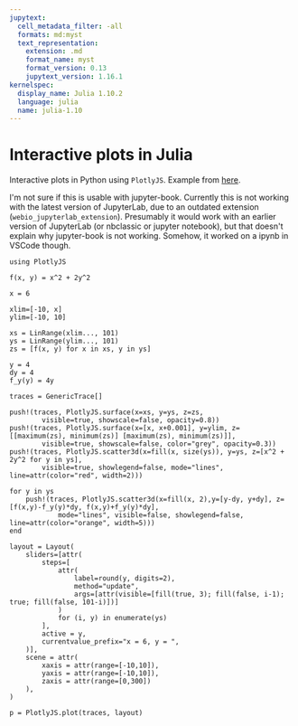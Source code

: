 ```yaml
---
jupytext:
  cell_metadata_filter: -all
  formats: md:myst
  text_representation:
    extension: .md
    format_name: myst
    format_version: 0.13
    jupytext_version: 1.16.1
kernelspec:
  display_name: Julia 1.10.2
  language: julia
  name: julia-1.10
---
```


# Interactive plots in Julia

Interactive plots in Python using `PlotlyJS`. Example from [here](https://gist.github.com/sglyon/4e85aa915b30586bddf2c0249e94a58b).

I'm not sure if this is usable with jupyter-book. Currently this is not working with the latest version of JupyterLab, due to an outdated extension (`webio_jupyterlab_extension`). Presumably it would work with an earlier version of JupyterLab (or nbclassic or jupyter notebook), but that doesn't explain why jupyter-book is not working. Somehow, it worked on a ipynb in VSCode though.

```{code-cell}
using PlotlyJS

f(x, y) = x^2 + 2y^2

x = 6

xlim=[-10, x]
ylim=[-10, 10]

xs = LinRange(xlim..., 101)
ys = LinRange(ylim..., 101)
zs = [f(x, y) for x in xs, y in ys]

y = 4
dy = 4
f_y(y) = 4y

traces = GenericTrace[]

push!(traces, PlotlyJS.surface(x=xs, y=ys, z=zs, 
        visible=true, showscale=false, opacity=0.8))
push!(traces, PlotlyJS.surface(x=[x, x+0.001], y=ylim, z=[[maximum(zs), minimum(zs)] [maximum(zs), minimum(zs)]], 
        visible=true, showscale=false, color="grey", opacity=0.3))
push!(traces, PlotlyJS.scatter3d(x=fill(x, size(ys)), y=ys, z=[x^2 + 2y^2 for y in ys], 
        visible=true, showlegend=false, mode="lines", line=attr(color="red", width=2)))

for y in ys
    push!(traces, PlotlyJS.scatter3d(x=fill(x, 2),y=[y-dy, y+dy], z=[f(x,y)-f_y(y)*dy, f(x,y)+f_y(y)*dy], 
            mode="lines", visible=false, showlegend=false, line=attr(color="orange", width=5)))
end

layout = Layout(
    sliders=[attr(
        steps=[
            attr(
                label=round(y, digits=2),
                method="update",
                args=[attr(visible=[fill(true, 3); fill(false, i-1); true; fill(false, 101-i)])]
            )
            for (i, y) in enumerate(ys)
        ],
        active = y,
        currentvalue_prefix="x = 6, y = ",
    )],
    scene = attr(
        xaxis = attr(range=[-10,10]),
        yaxis = attr(range=[-10,10]),
        zaxis = attr(range=[0,300])
    ),
)

p = PlotlyJS.plot(traces, layout)
```